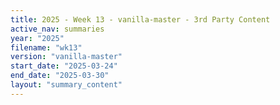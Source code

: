 ```yaml
---
title: 2025 - Week 13 - vanilla-master - 3rd Party Content
active_nav: summaries
year: "2025"
filename: "wk13"
version: "vanilla-master"
start_date: "2025-03-24"
end_date: "2025-03-30"
layout: "summary_content"
---
```

